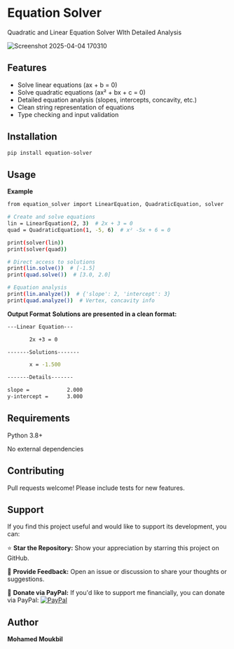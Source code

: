 # Equation Solver

Quadratic and Linear Equation Solver WIth Detailed Analysis

![Screenshot 2025-04-04 170310](https://github.com/user-attachments/assets/ee2d2645-4f65-4120-8c33-9a745841274a)

## Features

- Solve linear equations (ax + b = 0)
- Solve quadratic equations (ax² + bx + c = 0) 
- Detailed equation analysis (slopes, intercepts, concavity, etc.)
- Clean string representation of equations
- Type checking and input validation

## Installation

```bash
pip install equation-solver
```
## Usage
**Example**
```bash
from equation_solver import LinearEquation, QuadraticEquation, solver

# Create and solve equations
lin = LinearEquation(2, 3)  # 2x + 3 = 0
quad = QuadraticEquation(1, -5, 6)  # x² -5x + 6 = 0

print(solver(lin))
print(solver(quad))

# Direct access to solutions
print(lin.solve())  # [-1.5]
print(quad.solve())  # [3.0, 2.0]

# Equation analysis
print(lin.analyze())  # {'slope': 2, 'intercept': 3}
print(quad.analyze())  # Vertex, concavity info
```
**Output Format**
**Solutions are presented in a clean format:**
```bash
---Linear Equation---

       2x +3 = 0        

-------Solutions-------

       x = -1.500       

-------Details-------

slope =            2.000
y-intercept =      3.000
```
## Requirements
Python 3.8+

No external dependencies

## Contributing
Pull requests welcome! Please include tests for new features.

## Support

If you find this project useful and would like to support its development, you can:

⭐ **Star the Repository:** Show your appreciation by starring this project on GitHub.

💬 **Provide Feedback:** Open an issue or discussion to share your thoughts or suggestions.

🤍 **Donate via PayPal:** If you'd like to support me financially, you can donate via PayPal:
[![PayPal](https://img.shields.io/badge/Donate-PayPal-blue?logo=paypal)](https://paypal.me/basic1man?country.x=MA&locale.x=en_US)


## Author

**Mohamed Moukbil**
